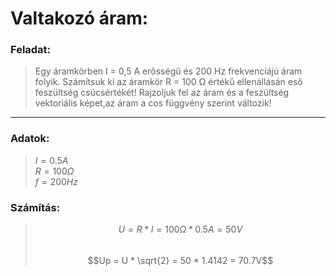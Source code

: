 # Valtakozó áram: 

### Feladat: 

>Egy áramkörben I = 0,5 A erősségű és 200 Hz frekvenciájú áram folyik. Számítsuk ki az áramkör R = 100 Ω értékű ellenállásán eső feszültség csúcsértékét! 
Rajzoljuk fel az áram és a feszültség vektoriális képet,az áram a cos függvény szerint változik!

----

### Adatok:
>$I = 0.5 A$  
 $R = 100 Ω$   
 $f = 200 Hz$

### Számítás: 
>$$U = R * I = 100Ω * 0.5A = 50V$$  
 $$Up = U * \sqrt{2} = 50 * 1.4142 = 70.7V$$  

